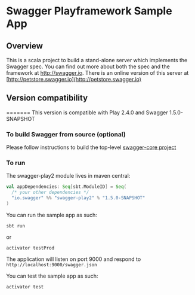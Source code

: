 # Swagger Playframework Sample App

## Overview
This is a scala project to build a stand-alone server which implements the Swagger spec.  You can find out 
more about both the spec and the framework at http://swagger.io.  There is an online version of this
server at [http://petstore.swagger.io](http://petstore.swagger.io)

## Version compatibility
=======
This version is compatible with Play 2.4.0 and Swagger 1.5.0-SNAPSHOT

### To build Swagger from source (optional)
Please follow instructions to build the top-level [swagger-core project](https://github.com/swagger-api/swagger-play)

### To run
The swagger-play2 module lives in maven central:

```scala
val appDependencies: Seq[sbt.ModuleID] = Seq(
  /* your other dependencies */
  "io.swagger" %% "swagger-play2" % "1.5.0-SNAPSHOT"
)
```

You can run the sample app as such:

```
sbt run
```
or
```
activator testProd
````

The application will listen on port 9000 and respond to `http://localhost:9000/swagger.json`

You can test the sample app as such:


````
activator test
````